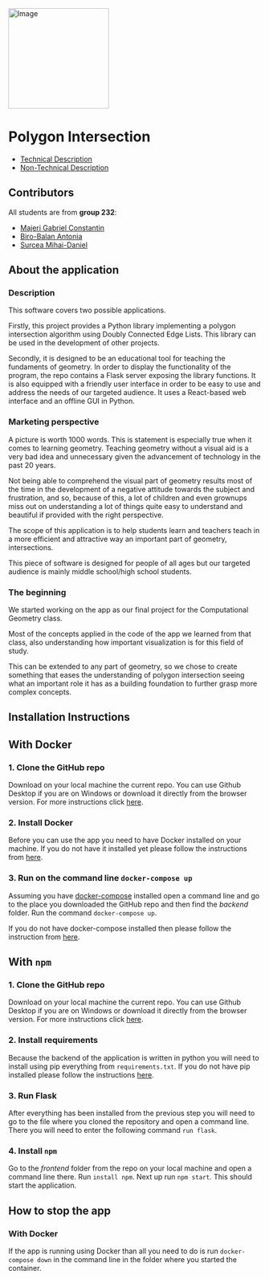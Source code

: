 
<img src="https://github.com/ToniBiro/Proiect-GeomComp/blob/master/docs/logo.png?raw=true" alt="Image" width="200" height="200"/>

# Polygon Intersection

- [Technical Description](TechnicalDescription.md)
- [Non-Technical Description](NonTechnicalDescription.md)

## Contributors

All students are from **group 232**:

- [Majeri Gabriel Constantin](https://github.com/GabrielMajeri)
- [Biro-Balan Antonia](https://github.com/ToniBiro)
- [Surcea Mihai-Daniel](https://github.com/Treefold)

## About the application

### Description

This software covers two possible applications.

Firstly, this project provides a Python library implementing a polygon intersection algorithm using Doubly Connected Edge Lists.
This library can be used in the development of other projects.

Secondly, it is designed to be an educational tool for teaching the fundaments of geometry. In order to display the functionality of the program, the repo contains a Flask server exposing the library functions. It is also equipped with a friendly user interface in order to be easy to use and address the needs of our targeted audience. It uses a React-based web interface and an offline GUI in Python.

### Marketing perspective


A picture is worth 1000 words. This is statement is especially true when it comes to learning geometry.
Teaching geometry without a visual aid is a very bad idea and unnecessary given the advancement of technology in the past 20 years.

Not being able to comprehend the visual part of geometry results most of the time in the development of a negative attitude towards the subject and frustration, and so, because of this, a lot of children and even grownups miss out on understanding a lot of things quite easy to understand and beautiful if provided with the right perspective.

The scope of this application is to help students learn and teachers teach in a more efficient and attractive way an important part of geometry, intersections.

This piece of software is designed for people of all ages but our targeted audience is mainly middle school/high school students.

### The beginning

We started working on the app as our final project for the Computational Geometry class.

Most of the concepts applied in the code of the app we learned from that class, also understanding how important visualization is for this field of study.

This can be extended to any part of geometry, so we chose to create something that eases the understanding of polygon intersection seeing what an important role it has as a building foundation to further grasp more complex concepts.


## Installation Instructions

## With Docker

### 1. Clone the GitHub repo

Download on your local machine the current repo. You can use Github Desktop if you are on Windows or download it directly from the browser version. For more instructions click [here](https://help.github.com/en/github/creating-cloning-and-archiving-repositories/cloning-a-repository).

### 2. Install Docker

Before you can use the app you need to have Docker installed on your machine. If you do not have it installed yet please follow the instructions from [here](https://docs.docker.com/docker-for-windows/install/).

### 3. Run on the command line ```docker-compose up```

Assuming you have [docker-compose](https://docs.docker.com/compose/) installed open a command line and go to the place you downloaded the GitHub repo and then find the *backend* folder. Run the command ```docker-compose up```.

If you do not have docker-compose installed then please follow the instruction from [here](https://docs.docker.com/compose/install/).


## With ```npm```

### 1. Clone the GitHub repo

Download on your local machine the current repo. You can use Github Desktop if you are on Windows or download it directly from the browser version. For more instructions click [here](https://help.github.com/en/github/creating-cloning-and-archiving-repositories/cloning-a-repository).

### 2. Install requirements

Because the backend of the application is written in python you will need to install using pip everything from ```requirements.txt```. If you do not have pip installed please follow the instructions [here](https://pip.pypa.io/en/stable/installing/#:~:text=Do%20I%20need%20to%20install,make%20sure%20to%20upgrade%20pip.).

### 3. Run Flask

After everything has been installed from the previous step you will need to go to the file where you cloned the repository and open a command line. There you will need to enter the following command ```run flask```. 

### 4. Install ```npm```

Go to the *frontend* folder from the repo on your local machine and open a command line there. Run ```install npm```.
Next up run ```npm start```.
This should start the application.

## How to stop the app

### With Docker

If the app is running using Docker than all you need to do is run ```docker-compose down``` in the command line in the folder where you started the container.



